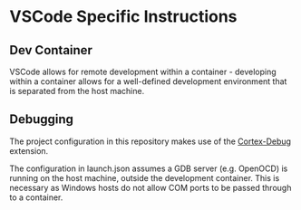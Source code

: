 # VSCode Specific Instructions

## Dev Container

VSCode allows for remote development within a container - developing within a container allows for a well-defined development environment that is separated from the host machine.

## Debugging
The project configuration in this repository makes use of the [Cortex-Debug](https://github.com/Marus/cortex-debug) extension. 

The configuration in launch.json assumes a GDB server (e.g. OpenOCD) is running on the host machine, outside the development container. This is necessary as Windows hosts do not allow COM ports to be passed through to a container.
